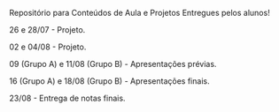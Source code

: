 Repositório para Conteúdos de Aula e Projetos Entregues pelos alunos!


26 e 28/07 - Projeto.

02 e 04/08 - Projeto.

09 (Grupo A) e 11/08 (Grupo B) - Apresentações prévias.

16 (Grupo A) e 18/08 (Grupo B) - Apresentações finais.

23/08 - Entrega de notas finais.
